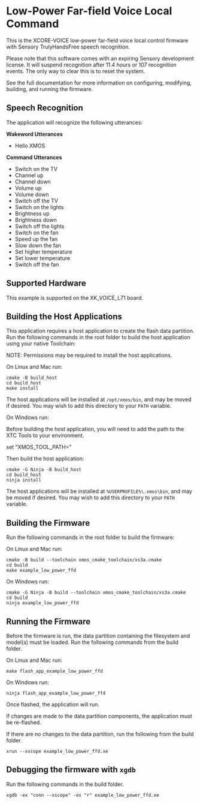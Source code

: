 # Low-Power Far-field Voice Local Command

This is the XCORE-VOICE low-power far-field voice local control firmware with Sensory TrulyHandsFree speech recognition. 

Please note that this software comes with an expiring Sensory development license.  It will suspend recognition after 11.4 hours or 107 recognition events. The only way to clear this is to reset the system.

See the full documentation for more information on configuring, modifying, building, and running the firmware.

## Speech Recognition

The application will recognize the following utterances:

**Wakeword Utterances**
- Hello XMOS

**Command Utterances**
- Switch on the TV
- Channel up
- Channel down
- Volume up
- Volume down
- Switch off the TV
- Switch on the lights
- Brightness up
- Brightness down
- Switch off the lights
- Switch on the fan
- Speed up the fan
- Slow down the fan
- Set higher temperature
- Set lower temperature
- Switch off the fan

## Supported Hardware

This example is supported on the XK_VOICE_L71 board.

## Building the Host Applications

This application requires a host application to create the flash data partition. Run the following commands in the root folder to build the host application using your native Toolchain:

NOTE: Permissions may be required to install the host applications.

On Linux and Mac run:

    cmake -B build_host
    cd build_host
    make install

The host applications will be installed at ``/opt/xmos/bin``, and may be moved if desired.  You may wish to add this directory to your ``PATH`` variable.

On Windows run:

Before building the host application, you will need to add the path to the XTC Tools to your environment.

  set "XMOS_TOOL_PATH=<path-to-xtc-tools>"

Then build the host application:

    cmake -G Ninja -B build_host
    cd build_host
    ninja install

The host applications will be installed at ``%USERPROFILE%\.xmos\bin``, and may be moved if desired.  You may wish to add this directory to your ``PATH`` variable.

## Building the Firmware

Run the following commands in the root folder to build the firmware:

On Linux and Mac run:

    cmake -B build --toolchain xmos_cmake_toolchain/xs3a.cmake
    cd build
    make example_low_power_ffd

On Windows run:

    cmake -G Ninja -B build --toolchain xmos_cmake_toolchain/xs3a.cmake
    cd build
    ninja example_low_power_ffd

## Running the Firmware

Before the firmware is run, the data partition containing the filesystem and
model(s) must be loaded. Run the following commands from the build folder.

On Linux and Mac run:

    make flash_app_example_low_power_ffd

On Windows run:

    ninja flash_app_example_low_power_ffd

Once flashed, the application will run.

If changes are made to the data partition components, the application must be
re-flashed.

If there are no changes to the data partition, run the following from the build
folder.

    xrun --xscope example_low_power_ffd.xe

## Debugging the firmware with `xgdb`

Run the following commands in the build folder.

    xgdb -ex "conn --xscope" -ex "r" example_low_power_ffd.xe
